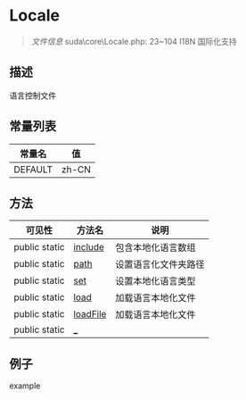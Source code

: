 #  Locale 

> *文件信息* suda\core\Locale.php: 23~104
I18N 国际化支持
## 描述

语言控制文件
## 常量列表
| 常量名  |  值|
|--------|----|
|DEFAULT | zh-CN | 



## 方法

| 可见性 | 方法名 | 说明 |
|--------|-------|------|
|  public  static|[include](Locale/include.md) | 包含本地化语言数组 |
|  public  static|[path](Locale/path.md) | 设置语言化文件夹路径 |
|  public  static|[set](Locale/set.md) | 设置本地化语言类型 |
|  public  static|[load](Locale/load.md) | 加载语言本地化文件 |
|  public  static|[loadFile](Locale/loadFile.md) | 加载语言本地化文件 |
|  public  static|[_](Locale/_.md) |  |
 

## 例子

example